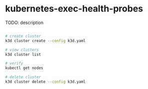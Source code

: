 # kubernetes-exec-health-probes

TODO: description

```bash

# create cluster
k3d cluster create --config k3d.yaml

# view clusters
k3d cluster list

# verify
kubectl get nodes

# delete cluster
k3d cluster delete --config k3d.yaml

```
